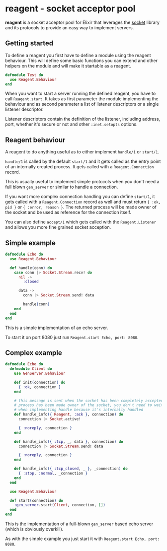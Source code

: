 reagent - socket acceptor pool
==============================
**reagent** is a socket acceptor pool for Elixir that leverages the
[socket](https://github.com/meh/elixir-socket) library and its protocols to
provide an easy way to implement servers.

Getting started
---------------
To define a reagent you first have to define a module using the reagent
behaviour. This will define some basic functions you can extend and other
helpers on the module and will make it startable as a reagent.

```elixir
defmodule Test do
  use Reagent.Behaviour
end
```

When you want to start a server running the defined reagent, you have to call
`Reagent.start`. It takes as first parameter the module implementing the
behaviour and as second parameter a list of listener descriptors or a single
listener descriptor.

Listener descriptors contain the definition of the listener, including address,
port, whether it's secure or not and other `:inet.setopts` options.

Reagent behaviour
-----------------
A reagent to do anything useful as to either implement `handle/1` or `start/1`.

`handle/1` is called by the default `start/1` and it gets called as the entry
point of an internally created process. It gets called with a
`Reagent.Connection` record.

This is usually useful to implement simple protocols when you don't need a full
blown `gen_server` or similar to handle a connection.

If you want more complex connection handling you can define `start/1`, it gets
called with a `Reagent.Connection` record as well and must return `{ :ok, pid
}` or `{ :error, reason }`. The returned process will be made owner of the
socket and be used as reference for the connection itself.

You can also define `accept/1` which gets called with the `Reagent.Listener`
and allows you more fine grained socket acception.

Simple example
--------------
```elixir
defmodule Echo do
  use Reagent.Behaviour

  def handle(conn) do
    case conn |> Socket.Stream.recv! do
      nil ->
        :closed

      data ->
        conn |> Socket.Stream.send! data

        handle(conn)
    end
  end
end
```

This is a simple implementation of an echo server.

To start it on port 8080 just run `Reagent.start Echo, port: 8080`.

Complex example
---------------
```elixir
defmodule Echo do
  defmodule Client do
    use GenServer.Behaviour

    def init(connection) do
      { :ok, connection }
    end

    # this message is sent when the socket has been completely accepted and the
    # process has been made owner of the socket, you don't need to wait for it
    # when implementing handle because it's internally handled
    def handle_info({ Reagent, :ack }, connection) do
      connection |> Socket.active!

      { :noreply, connection }
    end

    def handle_info({ :tcp, _, data }, connection) do
      connection |> Socket.Stream.send! data

      { :noreply, connection }
    end

    def handle_info({ :tcp_closed, _ }, _connection) do
      { :stop, :normal, _connection }
    end
  end

  use Reagent.Behaviour

  def start(connection) do
    :gen_server.start(Client, connection, [])
  end
end
```

This is the implementation of a full-blown `gen_server` based echo server
(which is obviously overkill).

As with the simple example you just start it with `Reagent.start Echo, port:
8080`.
